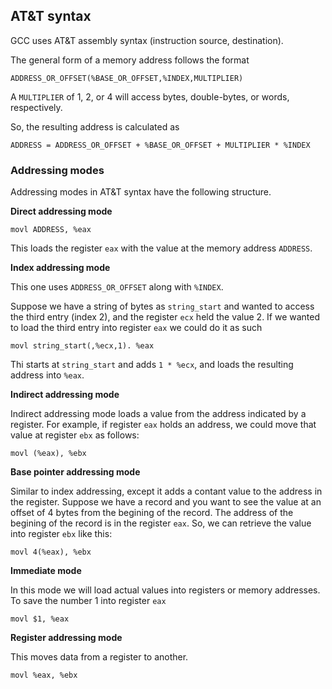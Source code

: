## AT&T syntax

GCC uses AT&T assembly syntax (instruction source, destination).


The general form of a memory address follows the format
```
ADDRESS_OR_OFFSET(%BASE_OR_OFFSET,%INDEX,MULTIPLIER)
```

A `MULTIPLIER` of 1, 2, or 4 will access bytes, double-bytes, or words,
respectively.

So, the resulting address is calculated as
```
ADDRESS = ADDRESS_OR_OFFSET + %BASE_OR_OFFSET + MULTIPLIER * %INDEX
```


### Addressing modes
Addressing modes in AT&T syntax have the following structure.

**Direct addressing mode**

```assembly
movl ADDRESS, %eax
```
This loads the register `eax` with the value at the memory address `ADDRESS`.



**Index addressing mode**

This one uses `ADDRESS_OR_OFFSET` along with `%INDEX`.

Suppose we have a string of bytes as `string_start` and wanted to access the
third entry (index 2), and the register `ecx` held the value 2. 
If we wanted to load the third entry into register `eax` we could do it as such
```assembly
movl string_start(,%ecx,1). %eax
```
Thi starts at `string_start` and adds `1 * %ecx`, and loads the resulting
address into `%eax`.


**Indirect addressing mode**

Indirect addressing mode loads a value from the address indicated by a
register. For example, if register `eax` holds an address, we could move that
value at register `ebx` as follows:
```assembly
movl (%eax), %ebx
```



**Base pointer addressing mode**

Similar to index addressing, except it adds a contant value to the address in
the register.
Suppose we have a record and you want to see the value at an offset of 4 bytes
from the begining of the record. The address of the begining of the record is
in the register `eax`. So, we can retrieve the value into register `ebx` like
this:
```assembly
movl 4(%eax), %ebx
```


**Immediate mode**

In this mode we will load actual values into registers or memory addresses.
To save the number 1 into register `eax`
```assembly
movl $1, %eax
```


**Register addressing mode**

This moves data from a register to another.
```assembly
movl %eax, %ebx
```

